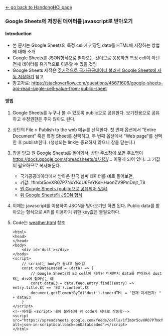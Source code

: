 [← go back to HandongHCI page](https://leelamb.github.io/HandongHCI)

### Google Sheets에 저장된 데이터를 javascript로 받아오기

#### Introduction
- 본 문서는 Google Sheets의 특정 cell에 저장된 data를 HTML에 저장하는 방법에 대해 소개
- Google Sheets를 JSON형식으로 받아오는 것이므로 응용하면 특정 cell이 아닌 전체 데이터를 유기적으로 이용할 수 있을 것임
- Google Sheets 제작은 [주기적으로 국가공공데이터 불러서 Google Sheets에 자동 저장하기](PublicDataToGoogleSheets.md) 참고
- 참고자료: https://stackoverflow.com/questions/45671606/google-sheets-api-read-single-cell-value-from-public-sheet

#### 방법
1. Google Sheets를 누구나 볼 수 있도록 public으로 공유한다. 보기전용으로 공유하고 수정권한은 주지 않아도 된다.

2. 상단의 File > Publish to the web 메뉴를 선택한다. 첫 번째 옵션에서 "Entire Document" 혹은 특정 Sheet를 선택하고, 두 번째 옵션에서 "Web page"를 선택한 후 publish한다. (생성되는 link는 중요하지 않으니 창을 닫는다.)

3. 창을 닫고 원 Google Sheets로 돌아와서, 상단 주소창에 보면 주소명이 https://docs.google.com/spreadsheets/d/키값/... 이렇게 되어 있다. 그 키값이 필요하므로 복사해둔다.
    - 국가공공데이터에서 받아온 한국 날씨 데이터를 예로 들어보면,
    - 키값: 1fImbr5ovXR07P7NxYKqU6FsYKsHHaonZV9PmDnjt_T8
    - [원 Google Sheets (public으로 공유되어 있음)](https://docs.google.com/spreadsheets/d/1fImbr5ovXR07P7NxYKqU6FsYKsHHaonZV9PmDnjt_T8/edit#gid=851828607)
    - [위 Google Sheets의 JSON 형식](https://spreadsheets.google.com/feeds/cells/1fImbr5ovXR07P7NxYKqU6FsYKsHHaonZV9PmDnjt_T8/2/public/full?alt=json)


4. 이제는 javascript를 이용하여 JSON을 받아오기만 하면 된다. Public data를 받아오는 형식으로 API를 이용하기 위한 key값은 불필요하다.

5. Code는 [weather.html](weather.html) 참조

    ```
    <html>
    <head>
    </head>
    <body>
        <div id='dust'></div>
    </body>
    <script>
        // script는 body가 끝나고 들어감
        const onDataLoaded = (data) => {
            // Google Sheets의 E3 cell에 저장된 미세먼지 data를 받아와서 dust라는 div에 집어넣는 예
            const dataE3 = data.feed.entry.find((entry) => entry.title.$t == 'E3').content.$t
            document.getElementById('dust').innerHTML = "현재 미세먼지: " + dataE3
        }
    </script>
    <!--아래를 <script> 내에 불러줘야 위 code가 제대로 작동함-->
    <script src="https://spreadsheets.google.com/feeds/cells/1fImbr5ovXR07P7NxYKqU6FsYKsHHaonZV9PmDnjt_T8/2/public/basic?alt=json-in-script&callback=onDataLoaded"></script>
    </html>
    ```
